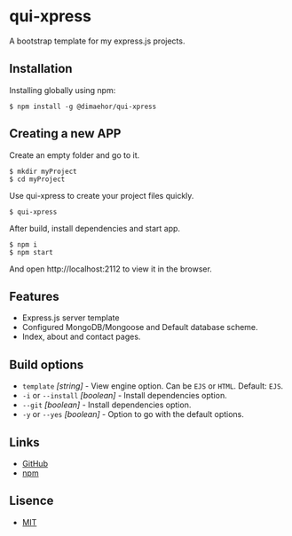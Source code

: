 # qui-xpress

A bootstrap template for my express.js projects.


## Installation

Installing globally using npm:

```
$ npm install -g @dimaehor/qui-xpress
```


## Creating a new APP

Create an empty folder and go to it.

``` 
$ mkdir myProject
$ cd myProject
```

Use qui-xpress to create your project files quickly.

``` 
$ qui-xpress
```

After build, install dependencies and start app.

``` 
$ npm i
$ npm start
```

And open http://localhost:2112 to view it in the browser.


## Features

- Express.js server template
- Configured MongoDB/Mongoose and Default database scheme.
- Index, about and contact pages.

## Build options

* `template` _[string]_ - View engine option. Can be `EJS` or `HTML`. Default: `EJS`.
* `-i` or `--install` _[boolean]_ - Install dependencies option.
* `--git` _[boolean]_ - Install dependencies option.
* `-y` or `--yes` _[boolean]_ - Option to go with the default options.

## Links

* [ GitHub ]( https://github.com/Coskntkk/qui-xpress )
* [ npm ]( https://www.npmjs.com/package/@dimaehor/qui-xpress )


## Lisence


* [ MIT ]( https://github.com/git/git-scm.com/blob/main/MIT-LICENSE.txt )
